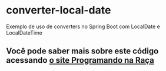 # converter-local-date
Exemplo de uso de converters no Spring Boot com LocalDate e LocalDateTime
## Você pode saber mais sobre este código acessando [o site Programando na Raça](https://programandonaraca.com.br/localdate-e-localdatetime-no-spring-boot-erro-ao-converter-parametros-e-objetos/)

